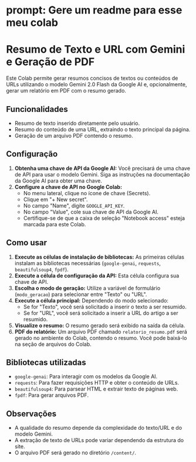 # prompt: Gere um readme para esse meu colab

# Resumo de Texto e URL com Gemini e Geração de PDF

Este Colab permite gerar resumos concisos de textos ou conteúdos de URLs utilizando o modelo Gemini 2.0 Flash da Google AI e, opcionalmente, gerar um relatório em PDF com o resumo gerado.

## Funcionalidades

- Resumo de texto inserido diretamente pelo usuário.
- Resumo do conteúdo de uma URL, extraindo o texto principal da página.
- Geração de um arquivo PDF contendo o resumo.

## Configuração

1. **Obtenha uma chave de API da Google AI:** Você precisará de uma chave de API para usar o modelo Gemini. Siga as instruções na documentação da Google AI para obter uma chave.
2. **Configure a chave de API no Google Colab:**
   - No menu lateral, clique no ícone de chave (Secrets).
   - Clique em "+ New secret".
   - No campo "Name", digite `GOOGLE_API_KEY`.
   - No campo "Value", cole sua chave de API da Google AI.
   - Certifique-se de que a caixa de seleção "Notebook access" esteja marcada para este Colab.

## Como usar

1. **Execute as células de instalação de bibliotecas:** As primeiras células instalam as bibliotecas necessárias (`google-genai`, `requests`, `beautifulsoup4`, `fpdf`).
2. **Execute a célula de configuração da API:** Esta célula configura sua chave de API.
3. **Escolha o modo de geração:** Utilize a variável de formulário (`modo_geracao`) para selecionar entre "Texto" ou "URL".
4. **Execute a célula principal:** Dependendo do modo selecionado:
   - Se for "Texto", você será solicitado a inserir o texto a ser resumido.
   - Se for "URL", você será solicitado a inserir a URL do artigo a ser resumido.
5. **Visualize o resumo:** O resumo gerado será exibido na saída da célula.
6. **PDF do relatório:** Um arquivo PDF chamado `relatorio_resumo.pdf` será gerado no ambiente do Colab, contendo o resumo. Você pode baixá-lo na seção de arquivos do Colab.

## Bibliotecas utilizadas

- `google-genai`: Para interagir com os modelos da Google AI.
- `requests`: Para fazer requisições HTTP e obter o conteúdo de URLs.
- `beautifulsoup4`: Para parsear HTML e extrair texto de páginas web.
- `fpdf`: Para gerar arquivos PDF.

## Observações

- A qualidade do resumo depende da complexidade do texto/URL e do modelo Gemini.
- A extração de texto de URLs pode variar dependendo da estrutura do site.
- O arquivo PDF será gerado no diretório `/content/`.
